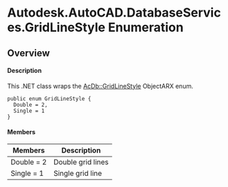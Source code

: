 # Autodesk.AutoCAD.DatabaseServices.GridLineStyle Enumeration

## Overview

#### Description
This .NET class wraps the [AcDb::GridLineStyle](AcDb__GridLineStyle.md) ObjectARX enum.
```text
public enum GridLineStyle {
  Double = 2,
  Single = 1
}
```

#### Members

| Members | Description |
| --- | --- |
| Double = 2 | Double grid lines |
| Single = 1 | Single grid line |